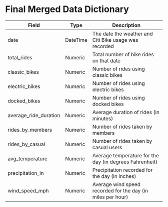 # Final Merged Data Dictionary

| Field               | Type     | Description                                                       |
|---------------------|----------|-------------------------------------------------------------------|
| date                | DateTime | The date the weather and Citi Bike usage was recorded            |
| total_rides         | Numeric  | Total number of bike rides on that date                          |
| classic_bikes       | Numeric  | Number of rides using classic bikes                              |
| electric_bikes      | Numeric  | Number of rides using electric bikes                             |
| docked_bikes        | Numeric  | Number of rides using docked bikes                               |
| average_ride_duration | Numeric  | Average duration of rides (in minutes)                            |
| rides_by_members    | Numeric  | Number of rides taken by members                                 |
| rides_by_casual     | Numeric  | Number of rides taken by casual users                            |
| avg_temperature     | Numeric  | Average temperature for the day (in degrees Fahrenheit)          |
| precipitation_in    | Numeric  | Precipitation recorded for the day (in inches)                   |
| wind_speed_mph      | Numeric  | Average wind speed recorded for the day (in miles per hour)      |
